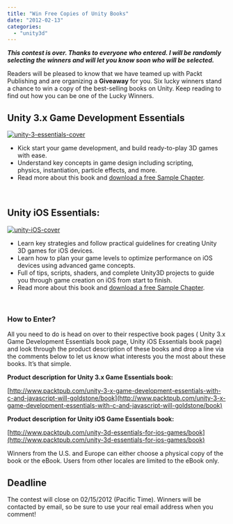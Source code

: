 ```yaml
---
title: "Win Free Copies of Unity Books"
date: "2012-02-13"
categories: 
  - "unity3d"
---
```


_**This contest is over. Thanks to everyone who entered. I will be randomly selecting the winners and will let you know soon who will be selected.**_

Readers will be pleased to know that we have teamed up with Packt Publishing and are organizing a **Giveaway** for you. Six lucky winners stand a chance to win a copy of the best-selling books on Unity. Keep reading to find out how you can be one of the Lucky Winners.


## Unity 3.x Game Development Essentials

 [![](/images/unity-3-essentials-cover.jpg "unity-3-essentials-cover")](http://blog.scottpetrovic.com/wp-content/uploads/2012/02/unity-3-essentials-cover.jpg)

- Kick start your game development, and build ready-to-play 3D games with ease.
- Understand key concepts in game design including scripting, physics, instantiation, particle effects, and more.
- Read more about this book and [download a free Sample Chapter](http://www.packtpub.com/unity-3-x-game-development-essentials-with-c-and-javascript-will-goldstone/book).

 

## Unity iOS Essentials:

[![](/images/unity-iOS-cover.jpg "unity-iOS-cover")](http://blog.scottpetrovic.com/wp-content/uploads/2012/02/unity-iOS-cover.jpg)

- Learn key strategies and follow practical guidelines for creating Unity 3D games for iOS devices.
- Learn how to plan your game levels to optimize performance on iOS devices using advanced game concepts.
- Full of tips, scripts, shaders, and complete Unity3D projects to guide you through game creation on iOS from start to finish.
- Read more about this book and [download a free Sample Chapter](http://www.packtpub.com/unity-3d-essentials-for-ios-games/book).

 

### How to Enter?

All you need to do is head on over to their respective book pages ( Unity 3.x Game Development Essentials book page, Unity iOS Essentials book page) and look through the product description of these books and drop a line via the comments below to let us know what interests you the most about these books. It’s that simple.

**Product description for Unity 3.x Game Essentials book:**

[http://www.packtpub.com/unity-3-x-game-development-essentials-with-c-and-javascript-will-goldstone/book](http://www.packtpub.com/unity-3-x-game-development-essentials-with-c-and-javascript-will-goldstone/book)

**Product description for Unity iOS Game Essentials book:**

[http://www.packtpub.com/unity-3d-essentials-for-ios-games/book](http://www.packtpub.com/unity-3d-essentials-for-ios-games/book)

Winners from the U.S. and Europe can either choose a physical copy of the book or the eBook. Users from other locales are limited to the eBook only.

## Deadline

The contest will close on 02/15/2012 (Pacific Time). Winners will be contacted by email, so be sure to use your real email address when you comment!
